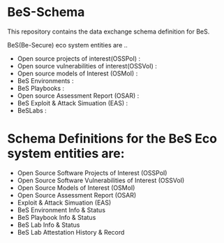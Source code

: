 # BeS-Schema

This repository contains the data exchange schema definition for BeS. 

BeS(Be-Secure) eco system entities are ..

- Open source projects of interest(OSSPoI) :  
- Open source vulnerabilities of interest(OSSVoI) :
- Open source models of Interest (OSMoI) :
- BeS Environments :
- BeS Playbooks :
- Open source Assessment Report (OSAR) :
- BeS Exploit & Attack Simuation (EAS) :
- BeSLabs :

# Schema Definitions for the BeS Eco system entities are:
- Open Source Software Projects of Interest (OSSPoI)
- Open Source Software Vulnerabilities of Interest (OSSVoI)
- Open Source Models of Interest (OSMoI) 
- Open Source Assessment Report (OSAR)
- Exploit & Attack Simuation (EAS)
- BeS Environment Info & Status
- BeS Playbook Info & Status
- BeS Lab Info & Status
- BeS Lab Attestation History & Record





